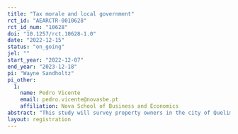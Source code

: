 ```yaml
---
title: "Tax morale and local government"
rct_id: "AEARCTR-0010628"
rct_id_num: "10628"
doi: "10.1257/rct.10628-1.0"
date: "2022-12-15"
status: "on_going"
jel: ""
start_year: "2022-12-07"
end_year: "2023-12-18"
pi: "Wayne Sandholtz"
pi_other:
  1:
    name: Pedro Vicente
    email: pedro.vicente@novasbe.pt
    affiliation: Nova School of Business and Economics
abstract: "This study will survey property owners in the city of Quelimane, Mozambique. It will vary the information provided to survey respondents in a 2x2 matrix. 25% will hear a message about public good provision in the city in recent years; 25% will hear a message about how municipal tax receipts increase the fiscal and political autonomy of the municipality; 25% will hear both messages; and 25% will hear neither. Respondents will then be given the opportunity to participate in a public goods game mimicking tax payment, to send a text message requesting information and/or a visit from tax collectors, to vote in a simulated ballot box, and to provide survey measures of tax morale, civic and political attitudes."
layout: registration
---
```


